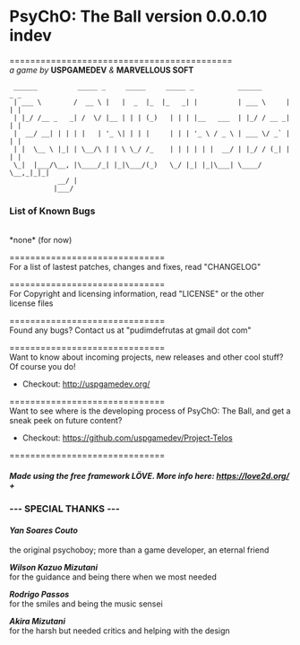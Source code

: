 
# PsyChO: The Ball version 0.0.0.10 indev
===========================================  
 *a game by* **USPGAMEDEV** *&* **MARVELLOUS SOFT**  

```
 ______          _____ _     _____     _____ _           ______       _ _
 | ___ \        /  __ \ |   |  _  |_  |_   _| |          | ___ \     | | |
 | |_/ /__ _   _| /  \/ |__ | | | (_)   | | | |__   ___  | |_/ / __ _| | |
 |  __/ __| | | | |   | '_ \| | | |     | | | '_ \ / _ \ | ___ \/ _` | | |
 | |  \__ \ |_| | \__/\ | | \ \_/ /_    | | | | | |  __/ | |_/ / (_| | | |
 \_|  |___/\__, |\____/_| |_|\___/(_)   \_/ |_| |_|\___| \____/ \__,_|_|_|
            __/ |
           |___/

```

### List of Known Bugs  
<br>
*none* (for now)

==============================  
For a list of lastest patches, changes and fixes, read "CHANGELOG"

==============================  
For Copyright and licensing information, read "LICENSE" or  the other license files

==============================  
Found any bugs? Contact us at "pudimdefrutas at gmail dot com"

==============================  
Want to know about incoming projects, new releases and other cool stuff? Of course you do!

+ Checkout: http://uspgamedev.org/

==============================  
Want to see where is the developing process of PsyChO: The Ball, and get a sneak peek on future content?

+ Checkout: https://github.com/uspgamedev/Project-Telos

==============================
##### Made using the free framework LÖVE. More info here: https://love2d.org/ +

### **--- SPECIAL THANKS ---**

#### ***Yan Soares Couto***
the original psychoboy; more than a game developer, an eternal friend

***Wilson Kazuo Mizutani***  
for the guidance and being there when we most needed

***Rodrigo Passos***  
for the smiles and being the music sensei

***Akira Mizutani***  
for the harsh but needed critics and helping with the design
